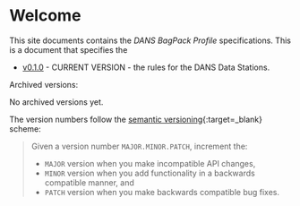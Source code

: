 Welcome
=======

This site documents contains the *DANS BagPack Profile* specifications. This is a document that specifies the 

* [v0.1.0](versions/0.1.0.md) - CURRENT VERSION - the rules for the DANS Data Stations.

Archived versions:

No archived versions yet.

The version numbers follow the [semantic versioning](https://semver.org/){:target=_blank} scheme: 

> Given a version number `MAJOR.MINOR.PATCH`, increment the:
>
> * `MAJOR` version when you make incompatible API changes,
> * `MINOR` version when you add functionality in a backwards compatible manner, and
> * `PATCH` version when you make backwards compatible bug fixes.
